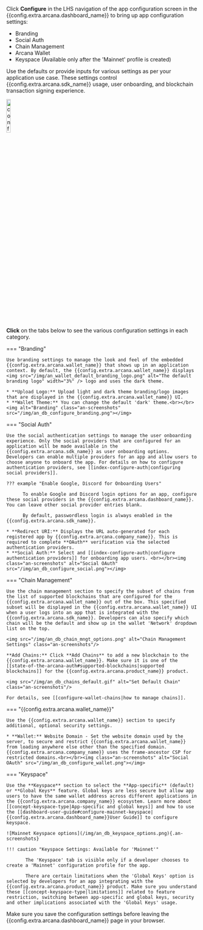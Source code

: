 Click **Configure** in the LHS navigation of the app configuration screen in the {{config.extra.arcana.dashboard_name}} to bring up app configuration settings:

* Branding
* Social Auth 
* Chain Management
* Arcana Wallet
* Keyspace (Available only after the 'Mainnet' profile is created)

Use the defaults or provide inputs for various settings as per your application use case. These settings control {{config.extra.arcana.sdk_name}} usage, user onboarding, and blockchain transaction signing experience.

<img class="an-screenshots-noeffects" src="/img/an_db_configure_details.png" alt="config details" width="15%"/>

**Click** on the tabs below to see the various configuration settings in each category.

=== "Branding"

    Use branding settings to manage the look and feel of the embedded {{config.extra.arcana.wallet_name}} that shows up in an application context. By default, the {{config.extra.arcana.wallet_name}} displays <img src="/img/an_wallet_default_branding_logo.png" alt="The default branding logo" width="3%" /> logo and uses the dark theme.

    * **Upload Logo:** Upload light and dark theme branding/logo images that are displayed in the {{config.extra.arcana.wallet_name}} UI.
    * **Wallet Theme:** You can change the default 'dark' theme.<br></br><img alt="Branding" class="an-screenshots" src="/img/an_db_configure_branding.png"></img>

=== "Social Auth"

    Use the social authentication settings to manage the user onboarding experience. Only the social providers that are configured for an application will be made available in the {{config.extra.arcana.sdk_name}} as user onboarding options. Developers can enable multiple providers for an app and allow users to choose anyone to onboard the app. For details on how to configure authentication providers, see [[index-configure-auth|configuring social providers]].

    ??? example "Enable Google, Discord for Onboarding Users"
    
          To enable Google and Discord login options for an app, configure these social providers in the {{config.extra.arcana.dashboard_name}}.  You can leave other social provider entries blank.

          By default, passwordless login is always enabled in the {{config.extra.arcana.sdk_name}}.
    
    * **Redirect URI:** Displays the URL auto-generated for each registered app by {{config.extra.arcana.company_name}}. This is required to complete **OAuth** verification via the selected authentication providers.
    * **Social Auth:** Select and [[index-configure-auth|configure authentication providers]] for onboarding app users. <br></br><img class="an-screenshots" alt="Social OAuth" src="/img/an_db_configure_social.png"></img>

=== "Chain Management"

    Use the chain management section to specify the subset of chains from the list of supported blockchains that are configured for the {{config.extra.arcana.wallet_name}} out of the box. This specified subset will be displayed in the {{config.extra.arcana.wallet_name}} UI when a user logs into an app that is integrated with the {{config.extra.arcana.sdk_name}}. Developers can also specify which chain will be the default and show up in the wallet 'Network' dropdown list on the top.

    <img src="/img/an_db_chain_mngt_options.png" alt="Chain Management Settings" class="an-screenshots"/>

    **Add Chains:** Click **Add Chains** to add a new blockchain to the {{config.extra.arcana.wallet_name}}. Make sure it is one of the [[state-of-the-arcana-auth#supported-blockchains|supported blockchains]] for the {{config.extra.arcana.product_name}} product.

    <img src="/img/an_db_chains_default.gif" alt="Set Default Chain" class="an-screenshots"/>

    For details, see [[configure-wallet-chains|how to manage chains]].

=== "{{config.extra.arcana.wallet_name}}"

    Use the {{config.extra.arcana.wallet_name}} section to specify additional, optional security settings.

    * **Wallet:** Website Domain - Set the website domain used by the server, to secure and restrict {{config.extra.arcana.wallet_name}} from loading anywhere else other than the specified domain. {{config.extra.arcana.company_name}} uses the frame-ancestor CSP for restricted domains.<br></br><img class="an-screenshots" alt="Social OAuth" src="/img/an_db_configure_wallet.png"></img>

=== "Keyspace"

    Use the **Keyspace** section to select the **App-specific** (default) or **Global Keys** feature. Global keys are less secure but allow app users to have the same wallet address across different applications in the {{config.extra.arcana.company_name}} ecosystem. Learn more about [[concept-keyspace-type|App-specific and global keys]] and how to use the [[dashboard-user-guide#configure-mainnet-keyspace|{{config.extra.arcana.dashboard_name}}User Guide]] to configure keyspace.

    ![Mainnet Keyspace options](/img/an_db_keyspace_options.png){.an-screenshots}

    !!! caution "Keyspace Settings: Available for 'Mainnet'"

           The 'Keyspace' tab is visible only if a developer chooses to create a 'Mainnet' configuration profile for the app. 

           There are certain limitations when the 'Global Keys' option is selected by developers for an app integrating with the {{config.extra.arcana.product_name}} product. Make sure you understand these [[concept-keyspace-type|limitations]] related to feature restriction, switching between app-specific and global keys, security and other implications associated with the 'Global Keys' usage. 

Make sure you save the configuration settings before leaving the {{config.extra.arcana.dashboard_name}} page in your browser.